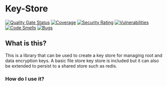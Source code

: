 # Key-Store

[![Quality Gate Status](https://sonarcloud.io/api/project_badges/measure?project=bryopsida_key-store&metric=alert_status)](https://sonarcloud.io/summary/new_code?id=bryopsida_key-store) [![Coverage](https://sonarcloud.io/api/project_badges/measure?project=bryopsida_key-store&metric=coverage)](https://sonarcloud.io/summary/new_code?id=bryopsida_key-store) [![Security Rating](https://sonarcloud.io/api/project_badges/measure?project=bryopsida_key-store&metric=security_rating)](https://sonarcloud.io/summary/new_code?id=bryopsida_key-store) [![Vulnerabilities](https://sonarcloud.io/api/project_badges/measure?project=bryopsida_key-store&metric=vulnerabilities)](https://sonarcloud.io/summary/new_code?id=bryopsida_key-store) [![Code Smells](https://sonarcloud.io/api/project_badges/measure?project=bryopsida_key-store&metric=code_smells)](https://sonarcloud.io/summary/new_code?id=bryopsida_key-store) [![Bugs](https://sonarcloud.io/api/project_badges/measure?project=bryopsida_key-store&metric=bugs)](https://sonarcloud.io/summary/new_code?id=bryopsida_key-store)

## What is this?

This is a library that can be used to create a key store for managing root and data encryption keys. A basic file store key store is included but it can also be extended to persist to a shared store such as redis.

### How do I use it?

